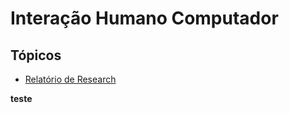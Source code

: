 # Interação Humano Computador
## Tópicos

* [Relatório de Research](/src/research.md)




























**teste**
